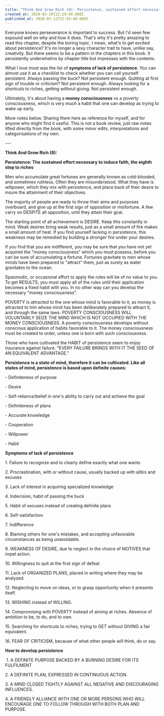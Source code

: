 ```yaml
---
title: "Think And Grow Rich (8): Persistence, sustained effort necessary to induce faith"
created_at: 2020-02-26T22:29:40.000Z
published_at: 2020-03-12T22:54:40.000Z
---
```

Everyone knows perseverance is important to success. But I'd seen few expound well on why and how it does. That's why it's pretty amazing to read this chapter, despite the boring topic. I mean, what's to get excited about persistence? It's no longer a sexy character trait to have, unlike say, creativity. But there seems to be a pattern in the chapters in this book. It persistently underwhelms by chapter title but impresses with the contents.

  

What I love most was the list of **symptoms of lack of persistence**. You can almost use it as a checklist to check whether you can call yourself persistent. Always passing the buck? Not persistent enough. Quitting at first sign of trouble or criticism? Not persistent enough. Always looking for a shortcuts to riches, getting without giving. Not persistent enough.

  

Ultimately, it's about having a **money consciousness** vs a poverty consciousness, which is very much a habit that one can develop as trying to wake up early. 

  

More notes below. Sharing them here as reference for myself, and for anyone who might find it useful. This is not a book review, just raw notes lifted directly from the book, with some minor edits, interpretations and categorisations of my own.

  

\---

  

**Think And Grow Rich (8):**

**Persistence: The sustained effort necessary to induce faith, the eighth step to riches**

  

Men who accumulate great fortunes are generally known as cold-blooded, and sometimes ruthless. Often they are misunderstood. What they have is willpower, which they mix with persistence, and place back of their desire to insure the attainment of their objectives.

  

The majority of people are ready to throw their aims and purposes overboard, and give up at the first sign of opposition or misfortune. A few carry on DESPITE all opposition, until they attain their goal.

  

The starting point of all achievement is DESIRE. Keep this constantly in mind. Weak desires bring weak results, just as a small amount of fire makes a small amount of heat. If you find yourself lacking in persistence, this weakness may be remedied by building a stronger fire under your desires.

  

If you find that you are indifferent, you may be sure that you have not yet acquired the "money consciousness" which you must possess, before you can be sure of accumulating a fortune. Fortunes gravitate to men whose minds have been prepared to "attract" them, just as surely as water gravitates to the ocean.

  

Spasmodic, or occasional effort to apply the rules will be of no value to you. To get RESULTS, you must apply all of the rules until their application becomes a fixed habit with you. In no other way can you develop the necessary "money consciousness".

  

POVERTY is attracted to the one whose mind is favorable to it, as money is attracted to him whose mind has been deliberately prepared to attract it, and through the same laws. POVERTY CONSCIOUSNESS WILL VOLUNTARILY SEIZE THE MIND WHICH IS NOT OCCUPIED WITH THE MONEY CONSCIOUSNESS. A poverty consciousness develops without conscious application of habits favorable to it. The money consciousness must be created to order, unless one is born with such consciousness.

  

Those who have cultivated the HABIT of persistence seem to enjoy insurance against failure. "EVERY FAILURE BRINGS WITH IT THE SEED OF AN EQUIVALENT ADVANTAGE."

  

**Persistence is a state of mind, therefore it can be cultivated. Like all states of mind, persistence is based upon definite causes:**

\- Definiteness of purpose

\- Desire

\- Self-reliance/belief in one's ability to carry out and achieve the goal

\- Definiteness of plans

\- Accurate knowledge

\- Cooperation

\- Willpower

\- Habit

  

**Symptoms of lack of persistence**

1\. Failure to recognize and to clearly define exactly what one wants

2\. Procrastination, with or without cause, usually backed up with alibis and excuses

3\. Lack of interest in acquiring specialized knowledge

4\. Indecision, habit of passing the buck

5\. Habit of excuses instead of creating definite plans

6\. Self-satisfaction

7\. Indifference

8\. Blaming others for one's mistakes, and accepting unfavorable circumstances as being unavoidable.

9\. WEAKNESS OF DESIRE, due to neglect in the choice of MOTIVES that impel action.

10\. Willingness to quit at the first sign of defeat

11\. Lack of ORGANIZED PLANS, placed in writing where they may be analyzed.

12\. Neglecting to move on ideas, or to grasp opportunity when it presents itself.

13\. WISHING instead of WILLING.

14\. Compromising with POVERTY instead of aiming at riches. Absence of ambition to be, to do, and to own.

15\. Searching for shortcuts to riches, trying to GET without GIVING a fair equivalent.

16\. FEAR OF CRITICISM, because of what other people will think, do or say.

  

**How to develop persistence**

 1. A DEFINITE PURPOSE BACKED BY A BURNING DESIRE FOR ITS FULFILMENT

2\. A DEFINITE PLAN, EXPRESSED IN CONTINUOUS ACTION.

3\. A MIND CLOSED TIGHTLY AGAINST ALL NEGATIVE AND DISCOURAGING INFLUENCES.

4\. A FRIENDLY ALLIANCE WITH ONE OR MORE PERSONS WHO WILL ENCOURAGE ONE TO FOLLOW THROUGH WITH BOTH PLAN AND PURPOSE.
